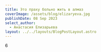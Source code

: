```yaml
---
title: Это праху больно жить в алмаз
coverImage: /assets/blog/elizaryeva.jpg
publishDate: 08 Sep 2023
select_author:
  - Анастасия Елизарьева
layout: ../../layouts/BlogPostLayout.astro
---
```

6